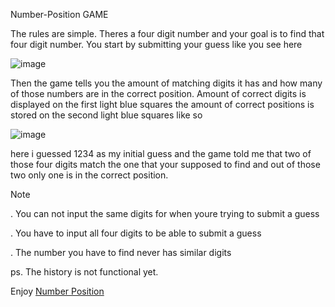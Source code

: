 Number-Position GAME

The rules are simple. Theres a four digit number and your goal is to 
find that four digit number. You start by submitting your guess like 
you see here 

![image](https://user-images.githubusercontent.com/74484536/155718254-0f717f1d-11fa-43bc-83d2-bc87a0e41ece.png)

Then the game tells you the amount of matching digits it has and how 
many of those numbers are in the correct position. Amount of correct 
digits is displayed on the first light blue squares the amount of 
correct positions is stored on the second light blue squares like so

![image](https://user-images.githubusercontent.com/74484536/155718627-d09bf0fb-3e0d-467b-837f-a9f80acb8ca8.png)

here i guessed 1234 as my initial guess and the game told me that two
of those four digits match the one that your supposed to find and out 
of those two only one is in the correct position. 

Note

. You can not input the same digits for when youre trying to submit a 
guess

. You have to input all four digits to be able to submit a guess 

. The number you have to find never has similar digits 

ps. The history is not functional yet.

Enjoy [Number Position](https://bereket6244.github.io/NUMP0V2/)


